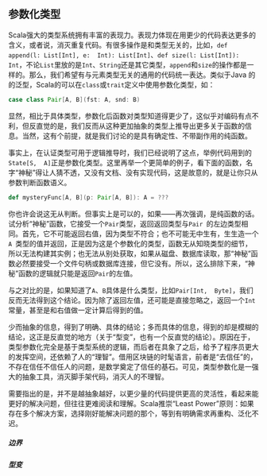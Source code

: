 ## 参数化类型

Scala强大的类型系统拥有丰富的表现力。表现力体现在用更少的代码表达更多的含义，或者说，消灭重复代码。有很多操作是和类型无关的，比如，`def append(l: List[Int], e: 
Int): List[Int]`、`def size(l: List[Int]): 
Int`，不论`List`里放的是`Int`、`String`还是其它类型，`append`和`size`的操作都是一样的。那么，我们希望有与元素类型无关的通用的代码统一表达。类似于Java
的的泛型，Scala的可以在`class`或`trait`定义中使用参数化类型，如：
```scala
case class Pair[A, B](fst: A, snd: B)
```
显然，相比于具体类型，参数化后函数对类型知道得更少了，这似乎对编码有点不利，但反直觉的是，我们反而从这种更加抽象的类型上推导出更多关于函数的信息。当然，这有个前提，就是我们讨论的是具有确定性、不带副作用的纯函数。

事实上，在认证类型可用于逻辑推导时，我们已经说明了这点，举例代码用到的`State[S, 
A]`正是参数化类型。这里再举一个更简单的例子，看下面的函数，名字“神秘”得让人猜不透，又没有文档、没有实现代码，这是故意的，就是让你只从参数判断函数语义。
```scala
def mysteryFunc[A, B](p: Pair[A, B]): A = ???
```
你也许会说这无从判断。但事实上是可以的，如果——再次强调，是纯函数的话。试分析“神秘”函数，它接受一个`Pair`类型，返回返回类型与`Pair
`的左边类型相同。首先，它不可能返回右值，因为类型不符合；也不可能无中生有，生生造一个`A
`类型的值并返回，正是因为这是个参数化的类型，函数无从知晓类型的细节，所以无法构建其实例；也无法从别处获取，如果从磁盘、数据库读取，那“神秘”函数必然要接受一个文件句柄或数据库连接，但它没有。所以，这么排除下来，“神秘”函数的逻辑就只能是返回`Pair`的左值。

与之对比的是，如果知道了`A`、`B`具体是什么类型，比如`Pair[Int, 
Byte]`，我们反而无法得到这个结论。因为除了返回左值，还可能是直接忽略之，返回一个`Int`常量，甚至是和右值做一定计算后得到的值。

少而抽象的信息，得到了明确、具体的结论；多而具体的信息，得到的却是模糊的结论，这正是反直觉的地方（关于“型变”，也有一个反直觉的结论）。原因在于，类型参数化完全是基于类型系统的逻辑，而后者在具象了之后，给予了程序员更大的发挥空间，还依赖了人的“理智”。借用区块链的时髦语言，前者是“去信任”的，不存在信任不信任人的问题，是数学奠定了信任的基石。可见，类型参数化是一强大的抽象工具，消灭脚手架代码，消灭人的不理智。

需要指出的是，并不是越抽象越好，以更少量的代码提供更高的灵活性，看起来能更好的解决问题，但往往更难阅读和理解。Scala推崇“Least Power”原则：如果存在多个解决方案，选择刚好能解决问题的那个，等到有明确需求再重构、泛化不迟。

##### 边界

##### 型变


